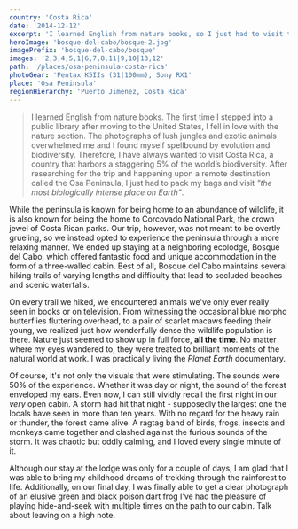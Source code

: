 ```yaml
---
country: 'Costa Rica'
date: '2014-12-12'
excerpt: 'I learned English from nature books, so I just had to visit the most biologically intense place on Earth.'
heroImage: 'bosque-del-cabo/bosque-2.jpg'
imagePrefix: 'bosque-del-cabo/bosque'
images: '2,3,4,5,1|6,7,8,11|9,10|13,12'
path: '/places/osa-peninsula-costa-rica'
photoGear: 'Pentax K5IIs (31|100mm), Sony RX1'
place: 'Osa Peninsula'
regionHierarchy: 'Puerto Jimenez, Costa Rica'
---
```


> I learned English from nature books. The first time I stepped into a public library after moving to the United States, I fell in love with the nature section. The photographs of lush jungles and exotic animals overwhelmed me and I found myself spellbound by evolution and biodiversity. Therefore, I have always wanted to visit Costa Rica, a country that harbors a staggering 5% of the world’s biodiversity. After researching for the trip and happening upon a remote destination called the Osa Peninsula, I just had to pack my bags and visit _"the most biologically intense place on Earth"_.

While the peninsula is known for being home to an abundance of wildlife, it is also known for being the home to Corcovado National Park, the crown jewel of Costa Rican parks. Our trip, however, was not meant to be overtly grueling, so we instead opted to experience the peninsula through a more relaxing manner. We ended up staying at a neighboring ecolodge, Bosque del Cabo, which offered fantastic food and unique accommodation in the form of a three-walled cabin. Best of all, Bosque del Cabo maintains several hiking trails of varying lengths and difficulty that lead to secluded beaches and scenic waterfalls.

On every trail we hiked, we encountered animals we've only ever really seen in books or on television. From witnessing the occasional blue morpho butterflies fluttering overhead, to a pair of scarlet macaws feeding their young, we realized just how wonderfully dense the wildlife population is there. Nature just seemed to show up in full force, **all the time**. No matter where my eyes wandered to, they were treated to brilliant moments of the natural world at work. I was practically living the _Planet Earth_ documentary.

Of course, it's not only the visuals that were stimulating. The sounds were 50% of the experience. Whether it was day or night, the sound of the forest enveloped my ears. Even now, I can still vividly recall the first night in our _very_ open cabin. A storm had hit that night - supposedly the largest one the locals have seen in more than ten years. With no regard for the heavy rain or thunder, the forest came alive. A ragtag band of birds, frogs, insects and monkeys came together and clashed against the furious sounds of the storm. It was chaotic but oddly calming, and I loved every single minute of it.

Although our stay at the lodge was only for a couple of days, I am glad that I was able to bring my childhood dreams of trekking through the rainforest to life. Additionally, on our final day, I was finally able to get a clear photograph of an elusive green and black poison dart frog I’ve had the pleasure of playing hide-and-seek with multiple times on the path to our cabin. Talk about leaving on a high note.
